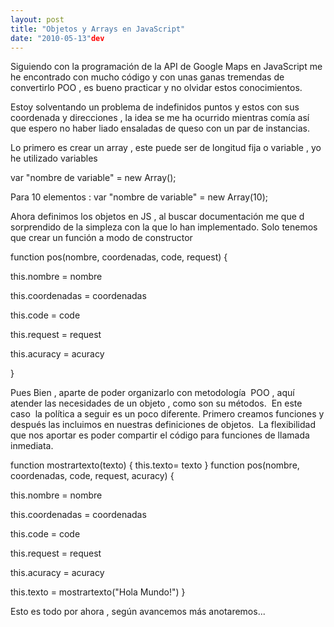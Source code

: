 ```yaml
---
layout: post
title: "Objetos y Arrays en JavaScript"
date: "2010-05-13"dev
---
```


Siguiendo con la programación de la API de Google Maps en JavaScript me he encontrado con mucho código y con unas ganas tremendas de convertirlo POO , es bueno practicar y no olvidar estos conocimientos.

Estoy solventando un problema de indefinidos puntos y estos con sus coordenada y direcciones , la idea se me ha ocurrido mientras comía así que espero no haber liado ensaladas de queso con un par de instancias.

Lo primero es crear un array , este puede ser de longitud fija o variable , yo he utilizado variables

var "nombre de variable" = new Array();

Para 10 elementos : var "nombre de variable" = new Array(10);

Ahora definimos los objetos en JS , al buscar documentación me que d sorprendido de la simpleza con la que lo han implementado. Solo tenemos que crear un función a modo de constructor

function pos(nombre, coordenadas, code, request) {

  this.nombre = nombre

  this.coordenadas = coordenadas

  this.code = code

  this.request = request

  this.acuracy = acuracy

}

Pues Bien , aparte de poder organizarlo con metodología  POO , aquí atender las necesidades de un objeto , como son su métodos.  En este caso  la política a seguir es un poco diferente. Primero creamos funciones y después las incluimos en nuestras definiciones de objetos.  La flexibilidad que nos aportar es poder compartir el código para funciones de llamada inmediata.

function mostrartexto(texto) {
  this.texto= texto
}
function pos(nombre, coordenadas, code, request, acuracy) {

  this.nombre = nombre

  this.coordenadas = coordenadas

  this.code = code

  this.request = request

  this.acuracy = acuracy

  this.texto = mostrartexto("Hola Mundo!")
}

Esto es todo por ahora , según avancemos más anotaremos...
